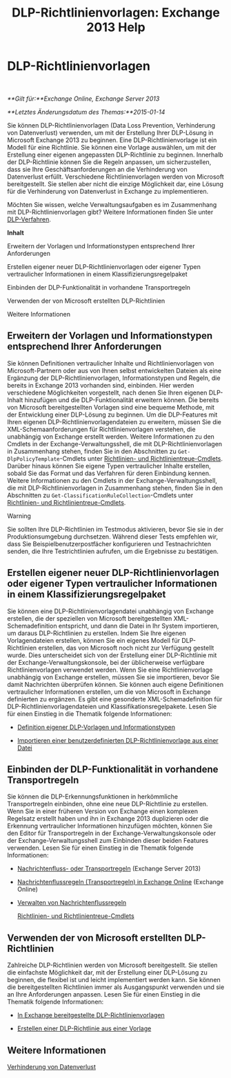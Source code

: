 ﻿---
title: 'DLP-Richtlinienvorlagen: Exchange 2013 Help'
TOCTitle: DLP-Richtlinienvorlagen
ms:assetid: c7b1a8e4-30d9-4409-85c5-f85ae023737d
ms:mtpsurl: https://technet.microsoft.com/de-de/library/JJ657730(v=EXCHG.150)
ms:contentKeyID: 50476671
ms.date: 04/24/2018
mtps_version: v=EXCHG.150
ms.translationtype: HT
---

# DLP-Richtlinienvorlagen

 

_**Gilt für:**Exchange Online, Exchange Server 2013_

_**Letztes Änderungsdatum des Themas:**2015-01-14_

Sie können DLP-Richtlinienvorlagen (Data Loss Prevention, Verhinderung von Datenverlust) verwenden, um mit der Erstellung Ihrer DLP-Lösung in Microsoft Exchange 2013 zu beginnen. Eine DLP-Richtlinienvorlage ist ein Modell für eine Richtlinie. Sie können eine Vorlage auswählen, um mit der Erstellung einer eigenen angepassten DLP-Richtlinie zu beginnen. Innerhalb der DLP-Richtlinie können Sie die Regeln anpassen, um sicherzustellen, dass sie Ihre Geschäftsanforderungen an die Verhinderung von Datenverlust erfüllt. Verschiedene Richtlinienvorlagen werden von Microsoft bereitgestellt. Sie stellen aber nicht die einzige Möglichkeit dar, eine Lösung für die Verhinderung von Datenverlust in Exchange zu implementieren.

Möchten Sie wissen, welche Verwaltungsaufgaben es im Zusammenhang mit DLP-Richtlinienvorlagen gibt? Weitere Informationen finden Sie unter [DLP-Verfahren](dlp-procedures-exchange-2013-help.md).

**Inhalt**

Erweitern der Vorlagen und Informationstypen entsprechend Ihrer Anforderungen

Erstellen eigener neuer DLP-Richtlinienvorlagen oder eigener Typen vertraulicher Informationen in einem Klassifizierungsregelpaket

Einbinden der DLP-Funktionalität in vorhandene Transportregeln

Verwenden der von Microsoft erstellten DLP-Richtlinien

Weitere Informationen

## Erweitern der Vorlagen und Informationstypen entsprechend Ihrer Anforderungen

Sie können Definitionen vertraulicher Inhalte und Richtlinienvorlagen von Microsoft-Partnern oder aus von Ihnen selbst entwickelten Dateien als eine Ergänzung der DLP-Richtlinienvorlagen, Informationstypen und Regeln, die bereits in Exchange 2013 vorhanden sind, einbinden. Hier werden verschiedene Möglichkeiten vorgestellt, nach denen Sie Ihren eigenen DLP-Inhalt hinzufügen und die DLP-Funktionalität erweitern können. Die bereits von Microsoft bereitgestellten Vorlagen sind eine bequeme Methode, mit der Entwicklung einer DLP-Lösung zu beginnen. Um die DLP-Features mit Ihren eigenen DLP-Richtlinienvorlagendateien zu erweitern, müssen Sie die XML-Schemaanforderungen für Richtlinienvorlagen verstehen, die unabhängig von Exchange erstellt werden. Weitere Informationen zu den Cmdlets in der Exchange-Verwaltungsshell, die mit DLP-Richtlinienvorlagen in Zusammenhang stehen, finden Sie in den Abschnitten zu `Get-DlpPolicyTemplate`-Cmdlets unter [Richtlinien- und Richtlinientreue-Cmdlets](https://technet.microsoft.com/de-de/library/dd298082\(v=exchg.150\)). Darüber hinaus können Sie eigene Typen vertraulicher Inhalte erstellen, sobald Sie das Format und das Verfahren für deren Einbindung kennen. Weitere Informationen zu den Cmdlets in der Exchange-Verwaltungsshell, die mit DLP-Richtlinienvorlagen in Zusammenhang stehen, finden Sie in den Abschnitten zu `Get-ClassificationRuleCollection`-Cmdlets unter [Richtlinien- und Richtlinientreue-Cmdlets](https://technet.microsoft.com/de-de/library/dd298082\(v=exchg.150\)).


> [!WARNING]
> Sie sollten Ihre DLP-Richtlinien im Testmodus aktivieren, bevor Sie sie in der Produktionsumgebung durchsetzen. Während dieser Tests empfehlen wir, dass Sie Beispielbenutzerpostfächer konfigurieren und Testnachrichten senden, die Ihre Testrichtlinien aufrufen, um die Ergebnisse zu bestätigen.



## Erstellen eigener neuer DLP-Richtlinienvorlagen oder eigener Typen vertraulicher Informationen in einem Klassifizierungsregelpaket

Sie können eine DLP-Richtlinienvorlagendatei unabhängig von Exchange erstellen, die der speziellen von Microsoft bereitgestellten XML-Schemadefinition entspricht, und dann die Datei in Ihr System importieren, um daraus DLP-Richtlinien zu erstellen. Indem Sie Ihre eigenen Vorlagendateien erstellen, können Sie ein eigenes Modell für DLP-Richtlinien erstellen, das von Microsoft noch nicht zur Verfügung gestellt wurde. Dies unterscheidet sich von der Erstellung einer DLP-Richtlinie mit der Exchange-Verwaltungskonsole, bei der üblicherweise verfügbare Richtlinienvorlagen verwendet werden. Wenn Sie eine Richtlinienvorlage unabhängig von Exchange erstellen, müssen Sie sie importieren, bevor Sie damit Nachrichten überprüfen können. Sie können auch eigene Definitionen vertraulicher Informationen erstellen, um die von Microsoft in Exchange definierten zu ergänzen. Es gibt eine gesonderte XML-Schemadefinition für DLP-Richtlinienvorlagendateien und Klassifikationsregelpakete. Lesen Sie für einen Einstieg in die Thematik folgende Informationen:

  -  
    [Definition eigener DLP-Vorlagen und Informationstypen](define-your-own-dlp-templates-and-information-types-exchange-2013-help.md)

  -  
    [Importieren einer benutzerdefinierten DLP-Richtlinienvorlage aus einer Datei](import-a-custom-dlp-policy-template-from-a-file-exchange-2013-help.md)

## Einbinden der DLP-Funktionalität in vorhandene Transportregeln

Sie können die DLP-Erkennungsfunktionen in herkömmliche Transportregeln einbinden, ohne eine neue DLP-Richtlinie zu erstellen. Wenn Sie in einer früheren Version von Exchange einen komplexen Regelsatz erstellt haben und ihn in Exchange 2013 duplizieren oder die Erkennung vertraulicher Informationen hinzufügen möchten, können Sie den Editor für Transportregeln in der Exchange-Verwaltungskonsole oder der Exchange-Verwaltungsshell zum Einbinden dieser beiden Features verwenden. Lesen Sie für einen Einstieg in die Thematik folgende Informationen:

  -  
    [Nachrichtenfluss- oder Transportregeln](mail-flow-rules-transport-rules-in-exchange-2013-exchange-2013-help.md) (Exchange Server 2013)

  -  
    [Nachrichtenflussregeln (Transportregeln) in Exchange Online](https://technet.microsoft.com/de-de/library/jj919238\(v=exchg.150\)) (Exchange Online)

  -  
    [Verwalten von Nachrichtenflussregeln](manage-mail-flow-rules-exchange-2013-help.md)
    
    [Richtlinien- und Richtlinientreue-Cmdlets](https://technet.microsoft.com/de-de/library/dd298082\(v=exchg.150\))

## Verwenden der von Microsoft erstellten DLP-Richtlinien

Zahlreiche DLP-Richtlinien werden von Microsoft bereitgestellt. Sie stellen die einfachste Möglichkeit dar, mit der Erstellung einer DLP-Lösung zu beginnen, die flexibel ist und leicht implementiert werden kann. Sie können die bereitgestellten Richtlinien immer als Ausgangspunkt verwenden und sie an Ihre Anforderungen anpassen. Lesen Sie für einen Einstieg in die Thematik folgende Informationen:

  - [In Exchange bereitgestellte DLP-Richtlinienvorlagen](dlp-policy-templates-supplied-in-exchange-exchange-2013-help.md)

  - [Erstellen einer DLP-Richtlinie aus einer Vorlage](how-to-new-dlp-data-loss-prevention-policy-template.md)

## Weitere Informationen

[Verhinderung von Datenverlust](technical-overview-of-dlp-data-loss-prevention-in-exchange.md)

